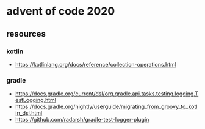 # advent of code 2020


## resources

### kotlin

- https://kotlinlang.org/docs/reference/collection-operations.html

### gradle

- https://docs.gradle.org/current/dsl/org.gradle.api.tasks.testing.logging.TestLogging.html
- https://docs.gradle.org/nightly/userguide/migrating_from_groovy_to_kotlin_dsl.html
- https://github.com/radarsh/gradle-test-logger-plugin